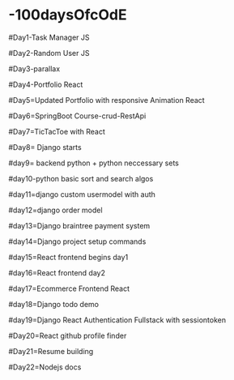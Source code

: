 # -100daysOfcOdE

#Day1-Task Manager JS

#Day2-Random User JS

#Day3-parallax

#Day4-Portfolio React

#Day5=Updated Portfolio with responsive Animation React

#Day6=SpringBoot Course-crud-RestApi

#Day7=TicTacToe with React


#Day8= Django starts

#day9= backend python + python neccessary sets


#day10-python basic sort and search algos

#day11=django custom usermodel with auth

#day12=django order model

#day13=Django braintree payment system

#day14=Django project setup commands

#day15=React frontend begins day1

#day16=React frontend day2

#day17=Ecommerce Frontend React

#day18=Django todo demo

#day19=Django React Authentication Fullstack with sessiontoken

#Day20=React github profile finder

#Day21=Resume building

#Day22=Nodejs docs
